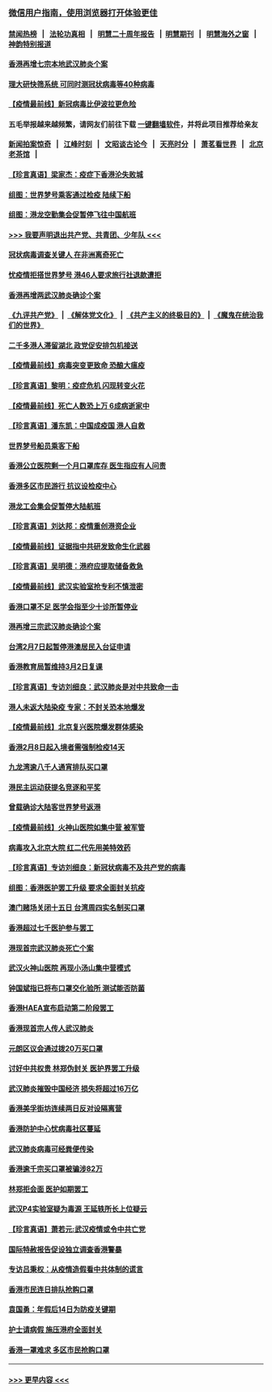 ### [微信用户指南，使用浏览器打开体验更佳](https://github.com/gfw-breaker/banned-news1/blob/master/indexes/wechat-guide.md?t=0)
#### [禁闻热榜](热点新闻.md?t=0)  &nbsp;&nbsp;|&nbsp;&nbsp; [法轮功真相](https://github.com/gfw-breaker/truth/blob/master/README.md?t=0) &nbsp;&nbsp;|&nbsp;&nbsp; [明慧二十周年报告](https://github.com/gfw-breaker/mh-reports/blob/master/README.md?t=0) &nbsp;&nbsp;|&nbsp;&nbsp;[明慧期刊](https://github.com/gfw-breaker/mh-qikan) &nbsp;&nbsp;|&nbsp;&nbsp; [明慧海外之窗](https://github.com/gfw-breaker/mh-news/blob/master/README.md?t=0) &nbsp;&nbsp;|&nbsp;&nbsp; [神韵特别报道](https://github.com/gfw-breaker/mh-news/blob/master/shenyun.md?t=0)
#### [香港再增七宗本地武汉肺炎个案](../pages/nsc415/n11862405.md?t=02130002) 
#### [理大研快筛系统 可同时测冠状病毒等40种病毒](../pages/nsc415/n11862376.md?t=02130002) 
#### [【疫情最前线】新冠病毒比伊波拉更危险](../pages/nsc415/n11862199.md?t=02130002) 
#### 五毛举报越来越频繁，请网友们前往下载 [一键翻墙软件](https://github.com/gfw-breaker/ssr-accounts)，并将此项目推荐给亲友
#### [新闻拍案惊奇](https://github.com/gfw-breaker/banned-news1/blob/master/pages/link4.md) &nbsp;&nbsp;|&nbsp;&nbsp; [江峰时刻](https://github.com/gfw-breaker/banned-news1/blob/master/pages/link4.md) &nbsp;&nbsp;|&nbsp;&nbsp; [文昭谈古论今](https://github.com/gfw-breaker/banned-news1/blob/master/pages/link4.md) &nbsp;&nbsp;|&nbsp;&nbsp; [天亮时分](https://github.com/gfw-breaker/banned-news1/blob/master/pages/link4.md) &nbsp;&nbsp;|&nbsp;&nbsp; [萧茗看世界](https://github.com/gfw-breaker/banned-news1/blob/master/pages/link4.md) &nbsp;&nbsp;|&nbsp;&nbsp; [北京老茶馆](https://github.com/gfw-breaker/banned-news1/blob/master/pages/link4.md) &nbsp;&nbsp;|&nbsp;&nbsp; 
#### [【珍言真语】梁家杰：疫症下香港沦失败城](../pages/nsc415/n11861588.md?t=02130002) 
#### [组图：世界梦号乘客通过检疫 陆续下船](../pages/nsc415/n11858302.md?t=02130002) 
#### [组图：港龙空勤集会促暂停飞往中国航班](../pages/nsc415/n11858190.md?t=02130002) 
#### [>>> 我要声明退出共产党、共青团、少年队 <<<](https://github.com/begood0513/goodnews/blob/master/quit/letter.md) 
#### [冠状病毒调查关键人 在非洲离奇死亡](../pages/nsc415/n11859798.md?t=02130002) 
#### [忧疫情拒搭世界梦号 港46人要求旅行社退款遭拒](../pages/nsc415/n11859849.md?t=02130002) 
#### [香港再增两武汉肺炎确诊个案](../pages/nsc415/n11859833.md?t=02130002) 
#### [《九评共产党》](https://github.com/begood0513/9ping.md/blob/master/README.md) &nbsp;|&nbsp; [《解体党文化》](../../../../jtdwh.md/blob/master/README.md)  &nbsp;|&nbsp; [《共产主义的终极目的》](../../../../gczydzjmd.md/blob/master/README.md) &nbsp;|&nbsp; [《魔鬼在统治我们的世界》](../../../../mgztzwmdsj.md/blob/master/README.md) 
#### [二千多港人滞留湖北 政党促安排包机接送](../pages/nsc415/n11859831.md?t=02130002) 
#### [【疫情最前线】病毒突变更致命 恐酿大瘟疫](../pages/nsc415/n11859604.md?t=02130002) 
#### [【珍言真语】黎明：疫症危机 闪现转变火花](../pages/nsc415/n11859199.md?t=02130002) 
#### [【疫情最前线】死亡人数恐上万 6成病逝家中](../pages/nsc415/n11856687.md?t=02130002) 
#### [【珍言真语】潘东凯：中国成疫国 港人自救](../pages/nsc415/n11856962.md?t=02130002) 
#### [世界梦号船员乘客下船](../pages/nsc415/n11856883.md?t=02130002) 
#### [香港公立医院剩一个月口罩库存 医生指应有人问责](../pages/nsc415/n11856875.md?t=02130002) 
#### [香港多区市民游行 抗议设检疫中心](../pages/nsc415/n11856866.md?t=02130002) 
#### [港龙工会集会促暂停大陆航班](../pages/nsc415/n11856840.md?t=02130002) 
#### [【珍言真语】刘达邦：疫情重创港资企业](../pages/nsc415/n11854274.md?t=02130002) 
#### [【疫情最前线】证据指中共研发致命生化武器](../pages/nsc415/n11853087.md?t=02130002) 
#### [【珍言真语】吴明德：港府应提取储备救急](../pages/nsc415/n11852734.md?t=02130002) 
#### [【疫情最前线】武汉实验室抢专利不慎泄密](../pages/nsc415/n11850310.md?t=02130002) 
#### [香港口罩不足 医学会指至少十诊所暂停业](../pages/nsc415/n11850301.md?t=02130002) 
#### [港再增三宗武汉肺炎确诊个案](../pages/nsc415/n11850328.md?t=02130002) 
#### [台湾2月7日起暂停港澳居民入台证申请](../pages/nsc415/n11850304.md?t=02130002) 
#### [香港教育局暂维持3月2日复课](../pages/nsc415/n11850260.md?t=02130002) 
#### [【珍言真语】专访刘细良：武汉肺炎是对中共致命一击](../pages/nsc415/n11849934.md?t=02130002) 
#### [港人未返大陆染疫 专家：不封关恐本地爆发](../pages/nsc415/n11848021.md?t=02130002) 
#### [【疫情最前线】北京复兴医院爆发群体感染](../pages/nsc415/n11847626.md?t=02130002) 
#### [香港2月8日起入境者需强制检疫14天](../pages/nsc415/n11847658.md?t=02130002) 
#### [九龙湾逾八千人通宵排队买口罩](../pages/nsc415/n11847647.md?t=02130002) 
#### [港民主运动获提名竞逐和平奖](../pages/nsc415/n11847633.md?t=02130002) 
#### [曾载确诊大陆客世界梦号返港](../pages/nsc415/n11847608.md?t=02130002) 
#### [【疫情最前线】火神山医院如集中营 被军管](../pages/nsc415/n11847524.md?t=02130002) 
#### [病毒攻入北京大院 红二代先用美特效药](../pages/nsc415/n11847427.md?t=02130002) 
#### [【珍言真语】专访刘细良：新冠状病毒不及共产党的病毒](../pages/nsc415/n11847164.md?t=02130002) 
#### [组图：香港医护罢工升级 要求全面封关抗疫](../pages/nsc415/n11844107.md?t=02130002) 
#### [澳门赌场关闭十五日 台湾周四实名制买口罩](../pages/nsc415/n11845083.md?t=02130002) 
#### [香港超过七千医护参与罢工](../pages/nsc415/n11845051.md?t=02130002) 
#### [港现首宗武汉肺炎死亡个案](../pages/nsc415/n11844998.md?t=02130002) 
#### [武汉火神山医院 再现小汤山集中营模式](../pages/nsc415/n11844763.md?t=02130002) 
#### [钟国斌指已将布口罩交化验所 测试能否防菌](../pages/nsc415/n11842783.md?t=02130002) 
#### [香港HAEA宣布启动第二阶段罢工](../pages/nsc415/n11842723.md?t=02130002) 
#### [香港现首宗人传人武汉肺炎](../pages/nsc415/n11842766.md?t=02130002) 
#### [元朗区议会通过拨20万买口罩](../pages/nsc415/n11842754.md?t=02130002) 
#### [讨好中共权贵 林郑伪封关 医护界罢工升级](../pages/nsc415/n11842359.md?t=02130002) 
#### [武汉肺炎摧毁中国经济 损失将超过16万亿](../pages/nsc415/n11839723.md?t=02130002) 
#### [香港美孚街坊连续两日反对设隔离营](../pages/nsc415/n11839962.md?t=02130002) 
#### [香港防护中心忧病毒社区蔓延](../pages/nsc415/n11839933.md?t=02130002) 
#### [武汉肺炎病毒可经粪便传染](../pages/nsc415/n11839939.md?t=02130002) 
#### [香港逾千宗买口罩被骗涉82万](../pages/nsc415/n11839914.md?t=02130002) 
#### [林郑拒会面 医护如期罢工](../pages/nsc415/n11839892.md?t=02130002) 
#### [武汉P4实验室疑为毒源 王延轶所长上位疑云](../pages/nsc415/n11835543.md?t=02130002) 
#### [【珍言真语】萧若元:武汉疫情或令中共亡党](../pages/nsc415/n11829394.md?t=02130002) 
#### [国际特赦报告促设独立调查香港警暴](../pages/nsc415/n11833845.md?t=02130002) 
#### [专访吕秉权：从疫情造假看中共体制的谎言](../pages/nsc415/n11833813.md?t=02130002) 
#### [香港市民连日排队抢购口罩](../pages/nsc415/n11833794.md?t=02130002) 
#### [袁国勇：年假后14日为防疫关键期](../pages/nsc415/n11831088.md?t=02130002) 
#### [护士请病假 施压港府全面封关](../pages/nsc415/n11831030.md?t=02130002) 
#### [香港一罩难求 多区市民抢购口罩](../pages/nsc415/n11831002.md?t=02130002) 

----
#### [ >>> 更早内容 <<< ](../indexes/nsc415-earlier.md)
